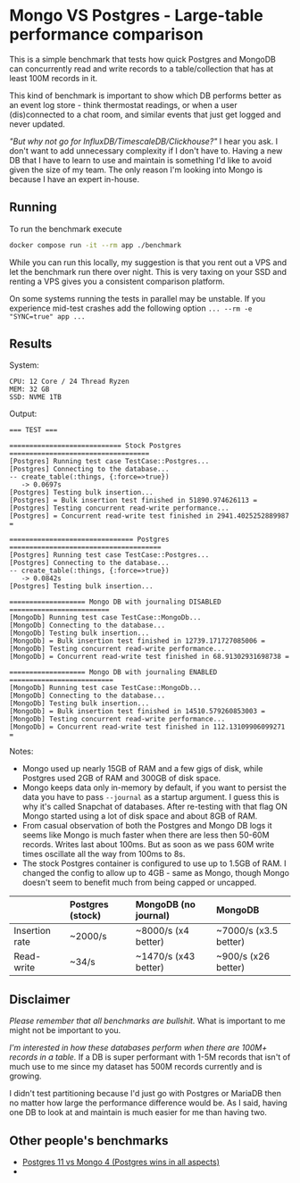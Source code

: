 # Mongo VS Postgres - Large-table performance comparison

This is a simple benchmark that tests how quick Postgres and MongoDB can
concurrently read and write records to a table/collection that has at least
100M records in it.

This kind of benchmark is important to show which DB performs better as an event
log store - think thermostat readings, or when a user (dis)connected to a
chat room, and similar events that just get logged and never updated.

*"But why not go for InfluxDB/TimescaleDB/Clickhouse?"* I hear you ask. I don't
want to add unnecessary complexity if I don't have to. Having a new DB that I
have to learn to use and maintain is something I'd like to avoid given the size
of my team. The only reason I'm looking into Mongo is because I have an expert
in-house.

## Running

To run the benchmark execute

```bash
docker compose run -it --rm app ./benchmark
```

While you can run this locally, my suggestion is that you rent out a VPS and
let the benchmark run there over night. This is very taxing on your SSD and
renting a VPS gives you a consistent comparison platform.

On some systems running the tests in parallel may be unstable. If you experience
mid-test crashes add the following option `... --rm -e "SYNC=true" app ...`

## Results

System:

```
CPU: 12 Core / 24 Thread Ryzen
MEM: 32 GB
SSD: NVME 1TB
```

Output:

```
=== TEST ===

============================ Stock Postgres ===================================
[Postgres] Running test case TestCase::Postgres...
[Postgres] Connecting to the database...
-- create_table(:things, {:force=>true})
   -> 0.0697s
[Postgres] Testing bulk insertion...
[Postgres] = Bulk insertion test finished in 51890.974626113 =
[Postgres] Testing concurrent read-write performance...
[Postgres] = Concurrent read-write test finished in 2941.4025252889987 =

=============================== Postgres ======================================
[Postgres] Running test case TestCase::Postgres...
[Postgres] Connecting to the database...
-- create_table(:things, {:force=>true})
   -> 0.0842s
[Postgres] Testing bulk insertion...

=================== Mongo DB with journaling DISABLED =========================
[MongoDb] Running test case TestCase::MongoDb...
[MongoDb] Connecting to the database...
[MongoDb] Testing bulk insertion...
[MongoDb] = Bulk insertion test finished in 12739.171727085006 =
[MongoDb] Testing concurrent read-write performance...
[MongoDb] = Concurrent read-write test finished in 68.91302931698738 =

=================== Mongo DB with journaling ENABLED ==========================
[MongoDb] Running test case TestCase::MongoDb...
[MongoDb] Connecting to the database...
[MongoDb] Testing bulk insertion...
[MongoDb] = Bulk insertion test finished in 14510.579260853003 =
[MongoDb] Testing concurrent read-write performance...
[MongoDb] = Concurrent read-write test finished in 112.13109906099271 =
```

Notes:
* Mongo used up nearly 15GB of RAM and a few gigs of disk,
    while Postgres used 2GB of RAM and 300GB of disk space.
* Mongo keeps data only in-memory by default, if you want to persist the data
    you have to pass `--journal`  as a startup argument. I guess this is why
    it's called Snapchat of databases. After re-testing with that flag ON Mongo
    started using a lot of disk space and about 8GB of RAM.
* From casual observation of both the Postgres and Mongo DB logs it seems like
    Mongo is much faster when there are less then 50-60M records. Writes last
    about 100ms. But as soon as we pass 60M write times oscillate all the way
    from 100ms to 8s.
* The stock Postgres container is configured to use up to 1.5GB of RAM. I
    changed the config to allow up to 4GB - same as Mongo, though Mongo doesn't
    seem to benefit much from being capped or uncapped.

|                    | Postgres (stock) | MongoDB (no journal) | MongoDB               |
|:-------------------|:-----------------|:---------------------|:----------------------|
| Insertion rate     | ~2000/s          | ~8000/s (x4 better)  | ~7000/s (x3.5 better) |
| Read-write         | ~34/s            | ~1470/s (x43 better) | ~900/s (x26 better)   |

## Disclaimer

*Please remember that all benchmarks are bullshit.* What is important to me
might not be important to you.

*I'm interested in how these databases perform when there are 100M+ records in
a table.* If a DB is super performant with 1-5M records that isn't of much use
to me since my dataset has 500M records currently and is growing.

I didn't test partitioning because I'd just go with Postgres or MariaDB then no
matter how large the performance difference would be. As I said, having one DB
to look at and maintain is much easier for me than having two.

## Other people's benchmarks

* [Postgres 11 vs Mongo 4 (Postgres wins in all aspects)](https://info.enterprisedb.com/rs/069-ALB-339/images/PostgreSQL_MongoDB_Benchmark-WhitepaperFinal.pdf)
* []()
